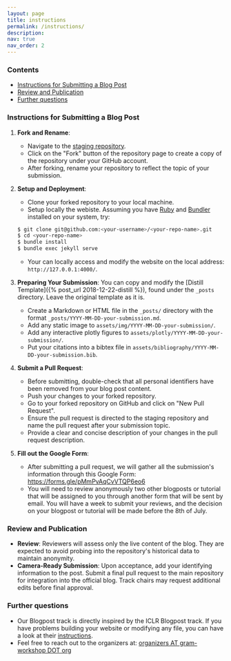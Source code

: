 ```yaml
---
layout: page
title: instructions
permalink: /instructions/
description:
nav: true
nav_order: 2
---
```


### Contents

- [Instructions for Submitting a Blog Post](#instructions-for-submitting-a-blog-post)
- [Review and Publication](#review-and-publication)
- [Further questions](#further-questions)

### Instructions for Submitting a Blog Post

1. **Fork and Rename**:

   - Navigate to the [staging repository](https://github.com/gram-blogposts/staging/).
   - Click on the "Fork" button of the repository page to create a copy of the repository under your GitHub account.
   - After forking, rename your repository to reflect the topic of your submission.


2. **Setup and Deployment**:

   - Clone your forked repository to your local machine.
   - Setup locally the webiste.
     Assuming you have [Ruby](https://www.ruby-lang.org/en/downloads/) and [Bundler](https://bundler.io/) installed on your system, try:

   ```bash
   $ git clone git@github.com:<your-username>/<your-repo-name>.git
   $ cd <your-repo-name>
   $ bundle install
   $ bundle exec jekyll serve
   ```

   - Your can locally access and modify the website on the local address: `http://127.0.0.1:4000/`.


3. **Preparing Your Submission**:
   You can copy and modify the [Distill Template]({% post_url 2018-12-22-distill %}), found under the `_posts` directory. Leave the original template as it is.

   - Create a Markdown or HTML file in the `_posts/` directory with the format `_posts/YYYY-MM-DD-your-submission.md`.
   - Add any static image to `assets/img/YYYY-MM-DD-your-submission/`.
   - Add any interactive plotly figures to `assets/plotly/YYYY-MM-DD-your-submission/`.
   - Put your citations into a bibtex file in `assets/bibliography/YYYY-MM-DD-your-submission.bib`.


4. **Submit a Pull Request**:

   - Before submitting, double-check that all personal identifiers have been removed from your blog post content.
   - Push your changes to your forked repository.
   - Go to your forked repository on GitHub and click on "New Pull Request".
   - Ensure the pull request is directed to the staging repository and name the pull request after your submission topic.
   - Provide a clear and concise description of your changes in the pull request description.


5. **Fill out the Google Form**:
   - After submitting a pull request, we will gather all the submission's information through this Google Form: https://forms.gle/pMmPvAqCvVTQP6eo6
   - You will need to review anonymously two other blogposts or tutorial that will be assigned to you through another form that will be sent by email. You will have a week to submit your reviews, and the decision on your blogpost or tutorial will be made before the 8th of July.

### Review and Publication

- **Review**: Reviewers will assess only the live content of the blog. They are expected to avoid probing into the repository's historical data to maintain anonymity.
- **Camera-Ready Submission**: Upon acceptance, add your identifying information to the post. Submit a final pull request to the main repository for integration into the official blog. Track chairs may request additional edits before final approval.

### Further questions

- Our Blogpost track is directly inspired by the ICLR Blogpost track. If you have problems building your website or modifying any file, you can have a look at their [instructions](https://iclr-blogposts.github.io/2024/submitting/).
- Feel free to reach out to the organizers at: [organizers AT gram-workshop DOT org](mailto:organizers@gram-workshop.org)
